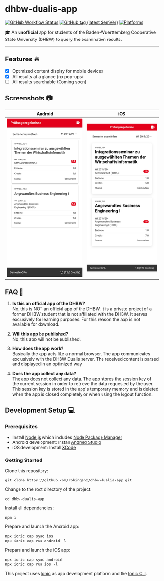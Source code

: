 # dhbw-dualis-app

[![GitHub Workflow Status](https://img.shields.io/github/workflow/status/robingenz/dhbw-dualis-app/CI/main)](https://github.com/robingenz/dhbw-dualis-app/actions)
[![GitHub tag (latest SemVer)](https://img.shields.io/github/tag/robingenz/dhbw-dualis-app?color=brightgreen&label=version)](https://github.com/robingenz/dhbw-dualis-app/releases)
[![Platforms](https://img.shields.io/badge/platform-android%20%7C%20ios-lightgrey)](https://github.com/robingenz/dhbw-dualis-app)

🎓 An **unofficial** app for students of the Baden-Wuerttemberg Cooperative State University (DHBW) to query the examination results.

---

## Features 🔥

- [x] Optimized content display for mobile devices
- [x] All results at a glance (no pop-ups)
- [ ] All results searchable (Coming soon)

## Screenshots 📷

| Android                                                                            | iOS                                                                        |
| ---------------------------------------------------------------------------------- | -------------------------------------------------------------------------- |
| ![Android Exam Results Page](/resources/screenshots/android-exam-results-page.jpg) | ![iOS Exam Results Page](/resources/screenshots/ios-exam-results-page.jpg) |

## FAQ 📢

1. **Is this an official app of the DHBW?**  
   No, this is NOT an official app of the DHBW.
   It is a private project of a former DHBW student that is not affiliated with the DHBW.
   It serves exclusively for learning purposes.
   For this reason the app is not available for download.

2. **Will this app be published?**  
   No, this app will not be published.

3. **How does the app work?**  
   Basically the app acts like a normal browser.
   The app communicates exclusively with the DHBW Dualis server.
   The received content is parsed and displayed in an optimized way.

4. **Does the app collect any data?**  
   The app does not collect any data.
   The app stores the session key of the current session in order to retrieve the data requested by the user.
   This session key is stored in the app's temporary memory and is deleted when the app is closed completely or when using the logout function.

## Development Setup 💻

### Prerequisites

- Install [Node.js](https://nodejs.org) which includes [Node Package Manager](https://www.npmjs.com/get-npm)
- Android development: Install [Android Studio](https://developer.android.com/studio)
- iOS development: Install [XCode](https://apps.apple.com/de/app/xcode/id497799835?mt=12)

### Getting Started

Clone this repository:

```
git clone https://github.com/robingenz/dhbw-dualis-app.git
```

Change to the root directory of the project:

```
cd dhbw-dualis-app
```

Install all dependencies:

```
npm i
```

Prepare and launch the Android app:

```
npx ionic cap sync ios
npx ionic cap run android -l
```

Prepare and launch the iOS app:

```
npx ionic cap sync android
npx ionic cap run ios -l
```

This project uses [Ionic](https://ionicframework.com/) as app development platform and the [Ionic CLI](https://ionicframework.com/docs/cli).

<!-- ## Contributing 😊

See [CONTRIBUTING.md](https://github.com/robingenz/dhbw-dualis-app/blob/main/CONTRIBUTING.md). -->
